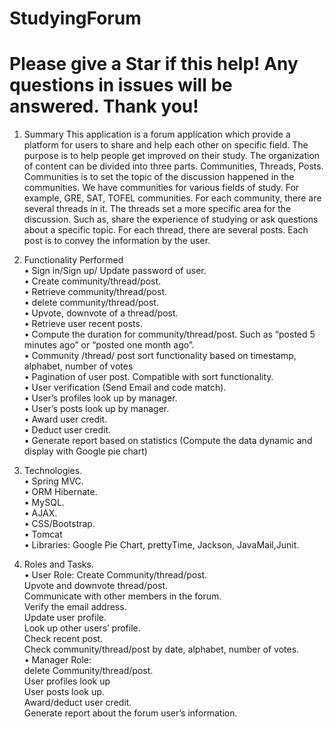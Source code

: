 # StudyingForum

# Please give a Star if this help! Any questions in issues will be answered. Thank you!

1.	Summary
This application is a forum application which provide a platform for users to share and help each other on specific field. The purpose is to help people get improved on their study. The organization of content can be divided into three parts. Communities, Threads, Posts. Communities is to set the topic of the discussion happened in the communities. We have communities for various fields of study. For example, GRE, SAT, TOFEL communities.  For each community, there are several threads in it. The threads set a more specific area for the discussion. Such as, share the experience of studying or ask questions about a specific topic. For each thread, there are several posts. Each post is to convey the information by the user.
2.	Functionality Performed   
•	Sign in/Sign up/ Update password of user.  
•	Create community/thread/post.  
•	Retrieve community/thread/post.  
•	delete community/thread/post.  
•	Upvote, downvote of a thread/post.  
•	Retrieve user recent posts.   
•	Compute the duration for community/thread/post. Such as “posted 5 minutes ago” or “posted one month ago”.  
•	Community /thread/ post sort functionality based on timestamp, alphabet, number of votes   
•	Pagination of user post. Compatible with sort functionality.  
•	User verification (Send Email and code match).  
•	User’s profiles look up by manager.  
•	User’s posts look up by manager.  
•	Award user credit.  
•	Deduct user credit.  
•	Generate report based on statistics (Compute the data dynamic and display with Google pie chart)   
3.	Technologies.  
•	Spring MVC.  
•	ORM Hibernate.  
•	MySQL.  
•	AJAX.  
•	CSS/Bootstrap.  
•	Tomcat   
•	Libraries: Google Pie Chart, prettyTime, Jackson, JavaMail,Junit.  




4.	Roles and Tasks.  
• User Role: 
Create Community/thread/post.  
Upvote and downvote thread/post.  
Communicate with other members in the forum.  
Verify the email address.  
Update user profile.  
Look up other users’ profile.  
Check recent post.  
Check community/thread/post by date, alphabet, number of votes.  
• Manager Role:   
delete Community/thread/post.  
User profiles look up   
User posts look up.   
Award/deduct user credit.  
Generate report about the forum user’s information.  


